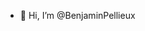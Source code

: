 - 👋 Hi, I’m @BenjaminPellieux

  

<!---
BenjaminPellieux/BenjaminPellieux is a ✨ special ✨ repository because its `README.md` (this file) appears on your GitHub profile.
You can click the Preview link to take a look at your changes.
--->
